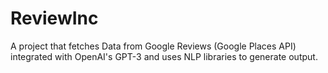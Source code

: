 # ReviewInc
A project that fetches Data from Google Reviews (Google Places API) integrated with OpenAI's GPT-3 and uses NLP libraries to generate output.
